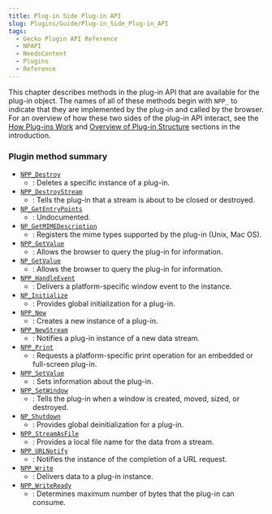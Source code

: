 ```yaml
---
title: Plug-in Side Plug-in API
slug: Plugins/Guide/Plug-in_Side_Plug-in_API
tags:
  - Gecko Plugin API Reference
  - NPAPI
  - NeedsContent
  - Plugins
  - Reference
---
```

This chapter describes methods in the plug-in API that are available for the plug-in object. The names of all of these methods begin with `NPP_` to indicate that they are implemented by the plug-in and called by the browser. For an overview of how these two sides of the plug-in API interact, see the [How Plug-ins Work](/en-US/docs/Gecko_Plugin_API_Reference/Plug-in_Basics#How_Plug-ins_Work) and [Overview of Plug-in Structure](/en-US/docs/Gecko_Plugin_API_Reference/Plug-in_Basics#Overview_of_Plug-in_Structure) sections in the introduction.

### Plugin method summary

- [`NPP_Destroy`](/en-US/docs/Mozilla/Add-ons/Plugins/Reference/NPP_Destroy)
  - : Deletes a specific instance of a plug-in.
- [`NPP_DestroyStream`](/en-US/docs/Mozilla/Add-ons/Plugins/Reference/NPP_DestroyStream)
  - : Tells the plug-in that a stream is about to be closed or destroyed.
- [`NP_GetEntryPoints`](/en-US/docs/Mozilla/Add-ons/Plugins/Reference/NP_GetEntryPoints)
  - : Undocumented.
- [`NP_GetMIMEDescription`](/en-US/docs/Mozilla/Add-ons/Plugins/Reference/NP_GetMIMEDescription)
  - : Registers the mime types supported by the plug-in (Unix, Mac OS).
- [`NPP_GetValue`](/en-US/docs/Mozilla/Add-ons/Plugins/Reference/NPP_GetValue)
  - : Allows the browser to query the plug-in for information.
- [`NP_GetValue`](/en-US/docs/Mozilla/Add-ons/Plugins/Reference/NP_GetValue)
  - : Allows the browser to query the plug-in for information.
- [`NPP_HandleEvent`](/en-US/docs/Mozilla/Add-ons/Plugins/Reference/NPP_HandleEvent)
  - : Delivers a platform-specific window event to the instance.
- [`NP_Initialize`](/en-US/docs/Mozilla/Add-ons/Plugins/Reference/NP_Initialize)
  - : Provides global initialization for a plug-in.
- [`NPP_New`](/en-US/docs/Mozilla/Add-ons/Plugins/Reference/NPP_New)
  - : Creates a new instance of a plug-in.
- [`NPP_NewStream`](/en-US/docs/Mozilla/Add-ons/Plugins/Reference/NPP_NewStream)
  - : Notifies a plug-in instance of a new data stream.
- [`NPP_Print`](/en-US/docs/Mozilla/Add-ons/Plugins/Reference/NPP_Print)
  - : Requests a platform-specific print operation for an embedded or full-screen plug-in.
- [`NPP_SetValue`](/en-US/docs/Mozilla/Add-ons/Plugins/Reference/NPP_SetValue)
  - : Sets information about the plug-in.
- [`NPP_SetWindow`](/en-US/docs/Mozilla/Add-ons/Plugins/Reference/NPP_SetWindow)
  - : Tells the plug-in when a window is created, moved, sized, or destroyed.
- [`NP_Shutdown`](/en-US/docs/Mozilla/Add-ons/Plugins/Reference/NP_Shutdown)
  - : Provides global deinitialization for a plug-in.
- [`NPP_StreamAsFile`](/en-US/docs/Mozilla/Add-ons/Plugins/Reference/NPP_StreamAsFile)
  - : Provides a local file name for the data from a stream.
- [`NPP_URLNotify`](/en-US/docs/Mozilla/Add-ons/Plugins/Reference/NPP_URLNotify)
  - : Notifies the instance of the completion of a URL request.
- [`NPP_Write`](/en-US/docs/Mozilla/Add-ons/Plugins/Reference/NPP_Write)
  - : Delivers data to a plug-in instance.
- [`NPP_WriteReady`](/en-US/docs/Mozilla/Add-ons/Plugins/Reference/NPP_WriteReady)
  - : Determines maximum number of bytes that the plug-in can consume.
